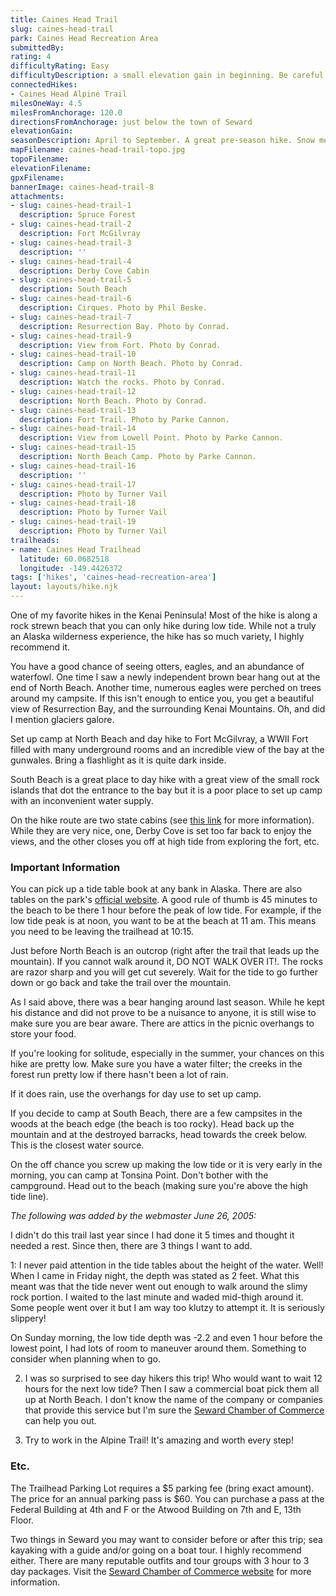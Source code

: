 ```yaml
---
title: Caines Head Trail
slug: caines-head-trail
park: Caines Head Recreation Area
submittedBy: 
rating: 4
difficultyRating: Easy
difficultyDescription: a small elevation gain in beginning. Be careful on the rocky parts of the beach (they can be quite slippery). If you misjudge the tide, you may have to climb a small mountain for a short distance.
connectedHikes:
- Caines Head Alpine Trail
milesOneWay: 4.5
milesFromAnchorage: 120.0
directionsFromAnchorage: just below the town of Seward
elevationGain: 
seasonDescription: April to September. A great pre-season hike. Snow melts quickly here and plenty of wood for a fire.
mapFilename: caines-head-trail-topo.jpg
topoFilename: 
elevationFilename: 
gpxFilename: 
bannerImage: caines-head-trail-8
attachments:
- slug: caines-head-trail-1
  description: Spruce Forest
- slug: caines-head-trail-2
  description: Fort McGilvray
- slug: caines-head-trail-3
  description: ''
- slug: caines-head-trail-4
  description: Derby Cove Cabin
- slug: caines-head-trail-5
  description: South Beach
- slug: caines-head-trail-6
  description: Cirques. Photo by Phil Beske.
- slug: caines-head-trail-7
  description: Resurrection Bay. Photo by Conrad.
- slug: caines-head-trail-9
  description: View from Fort. Photo by Conrad.
- slug: caines-head-trail-10
  description: Camp on North Beach. Photo by Conrad.
- slug: caines-head-trail-11
  description: Watch the rocks. Photo by Conrad.
- slug: caines-head-trail-12
  description: North Beach. Photo by Conrad.
- slug: caines-head-trail-13
  description: Fort Trail. Photo by Parke Cannon.
- slug: caines-head-trail-14
  description: View from Lowell Point. Photo by Parke Cannon.
- slug: caines-head-trail-15
  description: North Beach Camp. Photo by Parke Cannon.
- slug: caines-head-trail-16
  description: ''
- slug: caines-head-trail-17
  description: Photo by Turner Vail
- slug: caines-head-trail-18
  description: Photo by Turner Vail
- slug: caines-head-trail-19
  description: Photo by Turner Vail
trailheads:
- name: Caines Head Trailhead
  latitude: 60.0682518
  longitude: -149.4426372
tags: ['hikes', 'caines-head-recreation-area']
layout: layouts/hike.njk
---
```

One of my favorite hikes in the Kenai Peninsula! Most of the hike is along a rock strewn beach that you can only hike during low tide. While not a truly an Alaska wilderness experience, the hike has so much variety, I highly recommend it.

You have a good chance of seeing otters, eagles, and an abundance of waterfowl. One time I saw a newly independent brown bear hang out at the end of North Beach. Another time, numerous eagles were perched on trees around my campsite. If this isn't enough to entice you, you get a beautiful view of Resurrection Bay, and the surrounding Kenai Mountains. Oh, and did I mention glaciers galore. 

Set up camp at North Beach and day hike to Fort McGilvray, a WWII Fort filled with many underground rooms and an incredible view of the bay at the gunwales. Bring a flashlight as it is quite dark inside.

South Beach is a great place to day hike with a great view of the small rock islands that dot the entrance to the bay but it is a poor place to set up camp with an inconvenient water supply.

On the hike route are two state cabins (see [this link](http://www.dnr.state.ak.us/parks/cabins/derbycovefs.pdf) for more information). While they are very nice, one, Derby Cove is set too far back to enjoy the views, and the other closes you off at high tide from exploring the fort, etc.

### Important Information

You can pick up a tide table book at any bank in Alaska. There are also tables on the park's [official website](http://www.dnr.state.ak.us/parks/units/caineshd.htm). A good rule of thumb is 45 minutes to the beach to be there 1 hour before the peak of low tide. For example, if the low tide peak is at noon, you want to be at the beach at 11 am. This means you need to be leaving the trailhead at 10:15.

Just before North Beach is an outcrop (right after the trail that leads up the mountain). If you cannot walk around it, DO NOT WALK OVER IT!. The rocks are razor sharp and you will get cut severely. Wait for the tide to go further down or go back and take the trail over the mountain.

As I said above, there was a bear hanging around last season. While he kept his distance and did not prove to be a nuisance to anyone, it is still wise to make sure you are bear aware. There are attics in the picnic overhangs to store your food.

If you're looking for solitude, especially in the summer, your chances on this hike are pretty low.
Make sure you have a water filter; the creeks in the forest run pretty low if there hasn't been a lot of rain.

If it does rain, use the overhangs for day use to set up camp. 

If you decide to camp at South Beach, there are a few campsites in the woods at the beach edge (the beach is too rocky). Head back up the mountain and at the destroyed barracks, head towards the creek below. This is the closest water source.

On the off chance you screw up making the low tide or it is very early in the morning, you can camp at Tonsina Point. Don't bother with the campground. Head out to the beach (making sure you're above the high tide line).

*The following was added by the webmaster June 26, 2005:*

I didn't do this trail last year since I had done it 5 times and thought it needed a rest. Since then, there are 3 things I want to add.

1: I never paid attention in the tide tables about the height of the water. Well! When I came in Friday night, the depth was stated as 2 feet. What this meant was that the tide never went out enough to walk around the slimy rock portion. I waited to the last minute and waded mid-thigh around it. Some people went over it but I am way too klutzy to attempt it. It is seriously slippery! 

On Sunday morning, the low tide depth was -2.2 and even 1 hour before the lowest point, I had lots of room to maneuver around them. Something to consider when planning when to go.

2. I was so surprised to see day hikers this trip! Who would want to wait 12 hours for the next low tide? Then I saw a commercial boat pick them all up at North Beach. I don't know the name of the company or companies that provide this service but I'm sure the [Seward Chamber of Commerce](http://www.sewardak.org/) can help you out.

3. Try to work in the Alpine Trail! It's amazing and worth every step!

### Etc.

The Trailhead Parking Lot requires a $5 parking fee (bring exact amount). The price for an annual parking pass is $60. You can purchase a pass at the Federal Building at 4th and F or the Atwood Building on 7th and E, 13th Floor.

Two things in Seward you may want to consider before or after this trip; sea kayaking with a guide and/or going on a boat tour. I highly recommend either. There are many reputable outfits and tour groups with 3 hour to 3 day packages. Visit the [Seward Chamber of Commerce website](http://www.sewardak.org) for more information.